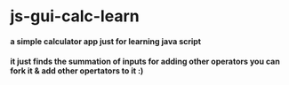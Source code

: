 # js-gui-calc-learn

#### a simple calculator app just for learning java script
#### it just finds the summation of inputs for adding other operators you can fork it & add other opertators to it :)
